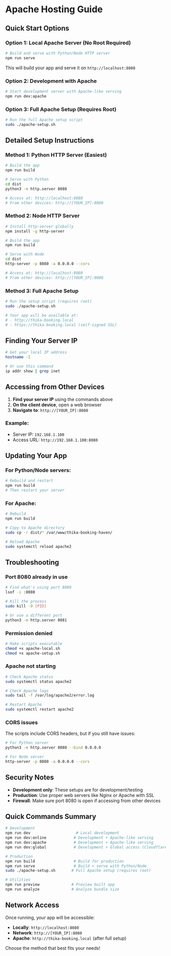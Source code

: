 # Apache Hosting Guide

## Quick Start Options

### Option 1: Local Apache Server (No Root Required)
```bash
# Build and serve with Python/Node HTTP server
npm run serve
```
This will build your app and serve it on `http://localhost:8080`

### Option 2: Development with Apache
```bash
# Start development server with Apache-like serving
npm run dev:apache
```

### Option 3: Full Apache Setup (Requires Root)
```bash
# Run the full Apache setup script
sudo ./apache-setup.sh
```

## Detailed Setup Instructions

### Method 1: Python HTTP Server (Easiest)

```bash
# Build the app
npm run build

# Serve with Python
cd dist
python3 -m http.server 8080

# Access at: http://localhost:8080
# From other devices: http://[YOUR_IP]:8080
```

### Method 2: Node HTTP Server

```bash
# Install http-server globally
npm install -g http-server

# Build the app
npm run build

# Serve with Node
cd dist
http-server -p 8080 -a 0.0.0.0 --cors

# Access at: http://localhost:8080
# From other devices: http://[YOUR_IP]:8080
```

### Method 3: Full Apache Setup

```bash
# Run the setup script (requires root)
sudo ./apache-setup.sh

# Your app will be available at:
# - http://thika-booking.local
# - https://thika-booking.local (self-signed SSL)
```

## Finding Your Server IP

```bash
# Get your local IP address
hostname -I

# Or use this command
ip addr show | grep inet
```

## Accessing from Other Devices

1. **Find your server IP** using the commands above
2. **On the client device**, open a web browser
3. **Navigate to**: `http://[YOUR_IP]:8080`

### Example:
- Server IP: `192.168.1.100`
- Access URL: `http://192.168.1.100:8080`

## Updating Your App

### For Python/Node servers:
```bash
# Rebuild and restart
npm run build
# Then restart your server
```

### For Apache:
```bash
# Rebuild
npm run build

# Copy to Apache directory
sudo cp -r dist/* /var/www/thika-booking-haven/

# Reload Apache
sudo systemctl reload apache2
```

## Troubleshooting

### Port 8080 already in use
```bash
# Find what's using port 8080
lsof -i :8080

# Kill the process
sudo kill -9 [PID]

# Or use a different port
python3 -m http.server 8081
```

### Permission denied
```bash
# Make scripts executable
chmod +x apache-local.sh
chmod +x apache-setup.sh
```

### Apache not starting
```bash
# Check Apache status
sudo systemctl status apache2

# Check Apache logs
sudo tail -f /var/log/apache2/error.log

# Restart Apache
sudo systemctl restart apache2
```

### CORS issues
The scripts include CORS headers, but if you still have issues:
```bash
# For Python server
python3 -m http.server 8080 --bind 0.0.0.0

# For Node server
http-server -p 8080 -a 0.0.0.0 --cors
```

## Security Notes

- **Development only**: These setups are for development/testing
- **Production**: Use proper web servers like Nginx or Apache with SSL
- **Firewall**: Make sure port 8080 is open if accessing from other devices

## Quick Commands Summary

```bash
# Development
npm run dev                    # Local development
npm run dev:online            # Development + Apache-like serving
npm run dev:apache            # Development + Apache-like serving
npm run dev:global            # Development + Global access (Cloudflare)

# Production
npm run build                 # Build for production
npm run serve                 # Build + serve with Python/Node
sudo ./apache-setup.sh       # Full Apache setup (requires root)

# Utilities
npm run preview              # Preview built app
npm run analyze              # Analyze bundle size
```

## Network Access

Once running, your app will be accessible:
- **Locally**: `http://localhost:8080`
- **Network**: `http://[YOUR_IP]:8080`
- **Apache**: `http://thika-booking.local` (after full setup)

Choose the method that best fits your needs! 
